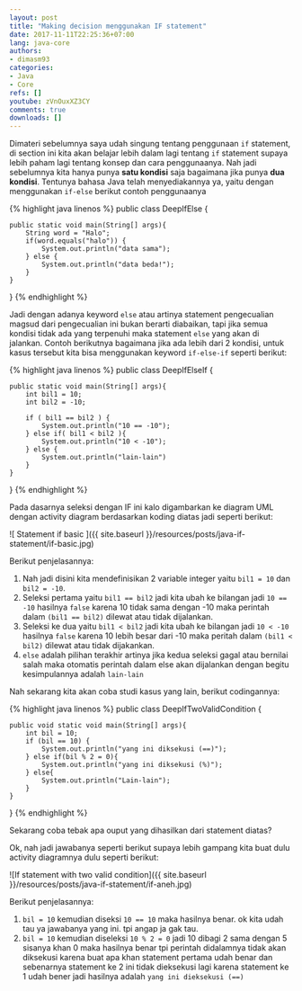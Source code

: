 ```yaml
---
layout: post
title: "Making decision menggunakan IF statement"
date: 2017-11-11T22:25:36+07:00
lang: java-core
authors:
- dimasm93
categories:
- Java
- Core
refs: []
youtube: zVnOuxXZ3CY
comments: true
downloads: []
---
```


Dimateri sebelumnya saya udah singung tentang penggunaan `if` statement, di section ini kita akan belajar lebih dalam lagi tentang `if` statement supaya lebih paham lagi tentang konsep dan cara penggunaanya. Nah jadi sebelumnya kita hanya punya **satu kondisi** saja bagaimana jika punya **dua kondisi**. Tentunya bahasa Java telah menyediakannya ya, yaitu dengan menggunakan `if-else` berikut contoh penggunaanya

<!--more-->

{% highlight java linenos %}
public class DeepIfElse {
    
    public static void main(String[] args){
        String word = "Halo";
        if(word.equals("halo")) {
            System.out.println("data sama");
        } else {
            System.out.println("data beda!");
        }
    }
}
{% endhighlight %}

Jadi dengan adanya keyword `else` atau artinya statement pengecualian magsud dari pengecualian ini bukan berarti diabaikan, tapi jika semua kondisi tidak ada yang terpenuhi maka statement `else` yang akan di jalankan. Contoh berikutnya bagaimana jika ada lebih dari 2 kondisi, untuk kasus tersebut kita bisa menggunakan keyword `if-else-if` seperti berikut:

{% highlight java linenos %}
public class DeepIfElseIf {

    public static void main(String[] args){
        int bil1 = 10;
        int bil2 = -10;

        if ( bil1 == bil2 ) {
            System.out.println("10 == -10");
        } else if( bil1 < bil2 ){
            System.out.println("10 < -10");
        } else {
            System.out.println("lain-lain")
        }
    }
}
{% endhighlight %}

Pada dasarnya seleksi dengan IF ini kalo digambarkan ke diagram UML dengan activity diagram berdasarkan koding diatas jadi seperti berikut:

![ Statement if basic ]({{ site.baseurl }}/resources/posts/java-if-statement/if-basic.jpg)

Berikut penjelasannya:

1. Nah jadi disini kita mendefinisikan 2 variable integer yaitu ```bil1 = 10``` dan ```bil2 = -10```.
2. Seleksi pertama yaitu ```bil1 == bil2``` jadi kita ubah ke bilangan jadi ```10 == -10``` hasilnya ```false``` karena 10 tidak sama dengan -10 maka perintah dalam ```(bil1 == bil2)``` dilewat atau tidak dijalankan.
3. Seleksi ke dua yaitu ```bil1 < bil2``` jadi kita ubah ke bilangan jadi ```10 < -10``` hasilnya ```false``` karena 10 lebih besar dari -10 maka peritah dalam ```(bil1 < bil2)``` dilewat atau tidak dijakankan.
4. ```else``` adalah pilihan terakhir artinya jika kedua seleksi gagal atau bernilai salah maka otomatis perintah dalam else akan dijalankan dengan begitu kesimpulannya adalah ```lain-lain```

Nah sekarang kita akan coba studi kasus yang lain, berikut codingannya:

{% highlight java linenos %}
public class DeepIfTwoValidCondition {
    
    public void static void main(String[] args){
        int bil = 10;
        if (bil == 10) {
            System.out.println("yang ini diksekusi (==)");
        } else if(bil % 2 = 0){
            System.out.println("yang ini diksekusi (%)");
        } else{
            System.out.println("Lain-lain");
        }
    }
}
{% endhighlight %}

Sekarang coba tebak apa ouput yang dihasilkan dari statement diatas?

Ok, nah jadi jawabanya seperti berikut supaya lebih gampang kita buat dulu activity diagramnya dulu seperti berikut:

![If statement with two valid condition]({{ site.baseurl }}/resources/posts/java-if-statement/if-aneh.jpg)

Berikut penjelasannya:

1. ```bil = 10``` kemudian diseksi ```10 == 10``` maka hasilnya benar. ok kita udah tau ya jawabanya yang ini. tpi angap ja gak tau.
2. ```bil = 10``` kemudian diseleksi ```10 % 2 = 0``` jadi 10 dibagi 2 sama dengan 5 sisanya khan 0 maka hasilnya benar tpi perintah didalamnya tidak akan diksekusi karena buat apa khan statement pertama udah benar dan sebenarnya statement ke 2 ini tidak dieksekusi lagi karena statement ke 1 udah bener jadi hasilnya adalah ```yang ini dieksekusi (==)```